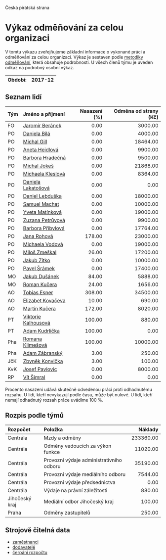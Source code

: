Česká pirátská strana

Výkaz odměňování za celou organizaci
===========================

V tomtu výkazu zveřejňujeme základní informace o vykonané práci a odměňování
za celou organizaci. Výkaz je sestaven podle [metodiky odměňování][metodika],
která obsahuje podrobnosti. U všech členů týmu je uveden odkaz na podrobný osobní výkaz.

Období:                  | 2017-12
-----------------------  | --------------------


Seznam lidí
--------------

| Tým   | Jméno a příjmení                                                  |   Nasazení (%) |   Odměna od strany (Kč) |
|:------|:------------------------------------------------------------------|---------------:|------------------------:|
| FO    | [Jaromír Beránek](../../tymy/FO/2017/12/jaromir-beranek/)         |           0.00 |                 3000.00 |
| PO    | [Daniela Bílá](../../tymy/PO/2017/12/daniela-bila/)               |           0.00 |                 4000.00 |
| PO    | [Michal Gill](../../tymy/PO/2017/12/michal-gill/)                 |           0.00 |                18464.00 |
| PO    | [Aneta Heidlová](../../tymy/PO/2017/12/aneta-heidlova/)           |           0.00 |                 9900.00 |
| PO    | [Barbora Hradečná](../../tymy/PO/2017/12/barbora-hradecna/)       |           0.00 |                 9500.00 |
| PO    | [Michal Jokeš](../../tymy/PO/2017/12/michal-jokes/)               |           0.00 |                21868.00 |
| PO    | [Michaela Kleslová](../../tymy/PO/2017/12/michaela-kleslova/)     |           0.00 |                 8364.00 |
| PO    | [Daniela Lakatošová](../../tymy/PO/2017/12/daniela-lakatosova/)   |           0.00 |                    0.00 |
| PO    | [Daniel Lebduška](../../tymy/PO/2017/12/daniel-lebduska/)         |           0.00 |                18000.00 |
| PO    | [Samuel Machat](../../tymy/PO/2017/12/samuel-machat/)             |           0.00 |                10000.00 |
| PO    | [Yveta Matínková](../../tymy/PO/2017/12/yveta-matinkova/)         |           0.00 |                19000.00 |
| PO    | [Zuzana Petrůvová](../../tymy/PO/2017/12/zuzana-petruvova/)       |           0.00 |                 9900.00 |
| PO    | [Barbora Přibylová](../../tymy/PO/2017/12/barbora-pribylova/)     |           0.00 |                17764.00 |
| PO    | [Jana Rohová](../../tymy/PO/2017/12/jana-rohova/)                 |         178.00 |                23000.00 |
| PO    | [Michaela Vodová](../../tymy/PO/2017/12/michaela-vodova/)         |           0.00 |                19000.00 |
| PO    | [Miloš Zmeškal](../../tymy/PO/2017/12/milos-zmeskal/)             |          26.00 |                17200.00 |
| PO    | [Jakub Zítko](../../tymy/PO/2017/12/jakub-zitko/)                 |           0.00 |                10000.00 |
| PO    | [Pavel Šrámek](../../tymy/PO/2017/12/pavel-sramek/)               |           0.00 |                17400.00 |
| MO    | [Jakub Dušánek](../../tymy/MO/2017/12/jakub-dusanek/)             |          84.00 |                 5888.00 |
| MO    | [Roman Kučera](../../tymy/MO/2017/12/roman-kucera/)               |          24.00 |                 1656.00 |
| AO    | [Tobias Esner](../../tymy/AO/2017/12/tobias-esner/)               |         308.00 |                34500.00 |
| AO    | [Elizabet Kovačeva](../../tymy/AO/2017/12/elizabet-kovaceva/)     |          10.00 |                  690.00 |
| AO    | [Martin Kučera](../../tymy/AO/2017/12/martin-kucera/)             |         172.00 |                 8020.00 |
| PT    | [Viktorie Kalhousová](../../tymy/PT/2017/12/viktorie-kalhousova/) |         100.00 |                  880.00 |
| PT    | [Adam Kudrlička](../../tymy/PT/2017/12/adam-kudrlicka/)           |         100.00 |                    0.00 |
| Pha   | [Romana Klimešová](../../tymy/Pha/2017/12/romana-klimesova/)      |         100.00 |                10000.00 |
| Pha   | [Adam Zábranský](../../tymy/Pha/2017/12/adam-zabransky/)          |           3.00 |                  250.00 |
| JčK   | [Zbyněk Konvička](../../tymy/JčK/2017/12/zbynek-konvicka/)        |           3.00 |                  100.00 |
| KvK   | [Josef Pavlovic](../../tymy/KvK/2017/12/josef-pavlovic/)          |           0.00 |                 8000.00 |
| RP    | [Vít Šimral](../../tymy/RP/2017/12/vit-simral/)                   |           0.00 |                    0.00 |

Procento nasazení udává skutečně odvedenou práci proti odhadnutému rozsahu. 
U lidí, kteří nevykazují podle času, může být nulové. U lidí, kteří nemají odhadnutý rozsah
práce uvádíme 100 %.

Rozpis podle týmů
-----------------

| Rozpočet       | Položka                                  |   Náklady |
|:---------------|:-----------------------------------------|----------:|
| Centrála       | Mzdy a odměny                            | 233360.00 |
| Centrála       | Odměny vedoucích za výkon funkce         |  11020.00 |
| Centrála       | Provozní výdaje administrativního odboru |  35190.00 |
| Centrála       | Provozní výdaje mediálního odboru        |   7544.00 |
| Centrála       | Provozní výdaje předsednictva            |      0.00 |
| Centrála       | Výdaje na právní záležitosti             |    880.00 |
| Jihočeský kraj | Mediální odbor Jihočeský kraj            |    100.00 |
| Praha          | Odměny zastupitelů                       |    250.00 |

Strojově čitelná data
-------------------

* [zaměstnanci](zamestnanci.tsv)
* [dodavatelé](dodavatele.tsv)
* [čerpání rozpočtu](cerpani_rozpoctu.tsv)

[metodika]: https://redmine.pirati.cz/projects/po/wiki/Odmenovani
